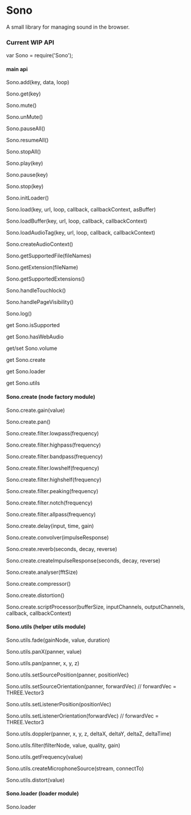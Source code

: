 # Sono

A small library for managing sound in the browser.


### Current WIP API

var Sono = require('Sono');


#### main api


Sono.add(key, data, loop)

Sono.get(key)

Sono.mute()

Sono.unMute()

Sono.pauseAll()

Sono.resumeAll()

Sono.stopAll()

Sono.play(key)

Sono.pause(key)

Sono.stop(key)

Sono.initLoader()

Sono.load(key, url, loop, callback, callbackContext, asBuffer)

Sono.loadBuffer(key, url, loop, callback, callbackContext)

Sono.loadAudioTag(key, url, loop, callback, callbackContext)

Sono.createAudioContext()

Sono.getSupportedFile(fileNames)

Sono.getExtension(fileName)

Sono.getSupportedExtensions()

Sono.handleTouchlock()

Sono.handlePageVisibility()

Sono.log()

get Sono.isSupported

get Sono.hasWebAudio

get/set Sono.volume

get Sono.create

get Sono.loader

get Sono.utils


#### Sono.create (node factory module)

Sono.create.gain(value)

Sono.create.pan()

Sono.create.filter.lowpass(frequency)

Sono.create.filter.highpass(frequency)

Sono.create.filter.bandpass(frequency)

Sono.create.filter.lowshelf(frequency)

Sono.create.filter.highshelf(frequency)

Sono.create.filter.peaking(frequency)

Sono.create.filter.notch(frequency)

Sono.create.filter.allpass(frequency)

Sono.create.delay(input, time, gain)

Sono.create.convolver(impulseResponse)

Sono.create.reverb(seconds, decay, reverse)

Sono.create.createImpulseResponse(seconds, decay, reverse)

Sono.create.analyser(fftSize)

Sono.create.compressor()

Sono.create.distortion()

Sono.create.scriptProcessor(bufferSize, inputChannels, outputChannels, callback, callbackContext)

#### Sono.utils (helper utils module)

Sono.utils.fade(gainNode, value, duration)

Sono.utils.panX(panner, value)

Sono.utils.pan(panner, x, y, z)

Sono.utils.setSourcePosition(panner, positionVec)

Sono.utils.setSourceOrientation(panner, forwardVec) // forwardVec = THREE.Vector3

Sono.utils.setListenerPosition(positionVec)

Sono.utils.setListenerOrientation(forwardVec) // forwardVec = THREE.Vector3

Sono.utils.doppler(panner, x, y, z, deltaX, deltaY, deltaZ, deltaTime)

Sono.utils.filter(filterNode, value, quality, gain)

Sono.utils.getFrequency(value)

Sono.utils.createMicrophoneSource(stream, connectTo)

Sono.utils.distort(value)

#### Sono.loader (loader module)

Sono.loader
